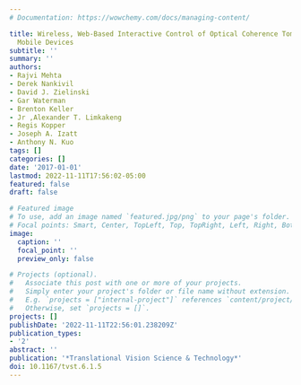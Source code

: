 ```yaml
---
# Documentation: https://wowchemy.com/docs/managing-content/

title: Wireless, Web-Based Interactive Control of Optical Coherence Tomography with
  Mobile Devices
subtitle: ''
summary: ''
authors:
- Rajvi Mehta
- Derek Nankivil
- David J. Zielinski
- Gar Waterman
- Brenton Keller
- Jr ,Alexander T. Limkakeng
- Regis Kopper
- Joseph A. Izatt
- Anthony N. Kuo
tags: []
categories: []
date: '2017-01-01'
lastmod: 2022-11-11T17:56:02-05:00
featured: false
draft: false

# Featured image
# To use, add an image named `featured.jpg/png` to your page's folder.
# Focal points: Smart, Center, TopLeft, Top, TopRight, Left, Right, BottomLeft, Bottom, BottomRight.
image:
  caption: ''
  focal_point: ''
  preview_only: false

# Projects (optional).
#   Associate this post with one or more of your projects.
#   Simply enter your project's folder or file name without extension.
#   E.g. `projects = ["internal-project"]` references `content/project/deep-learning/index.md`.
#   Otherwise, set `projects = []`.
projects: []
publishDate: '2022-11-11T22:56:01.238209Z'
publication_types:
- '2'
abstract: ''
publication: '*Translational Vision Science & Technology*'
doi: 10.1167/tvst.6.1.5
---
```

